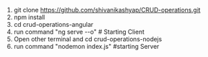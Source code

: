 1. git clone https://github.com/shivanikashyap/CRUD-operations.git
2. npm install
3. cd crud-operations-angular  
4. run command "ng serve --o" # Starting Client
5. Open other terminal and cd crud-operations-nodejs 
6. run command "nodemon index.js" #starting Server
